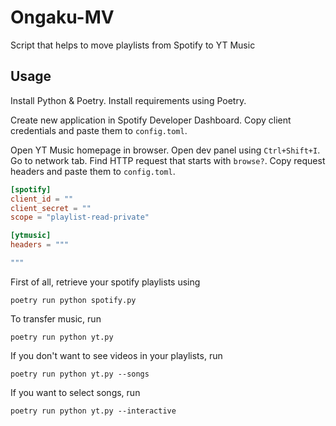 # Ongaku-MV

Script that helps to move playlists from Spotify to YT Music

## Usage

Install Python & Poetry. Install requirements using Poetry.

Create new application in Spotify Developer Dashboard. Copy
client credentials and paste them to `config.toml`.

Open YT Music homepage in browser. Open dev panel using `Ctrl+Shift+I`. Go to network tab. Find HTTP request that starts with `browse?`. Copy request headers and paste them to `config.toml`.

```toml
[spotify]
client_id = ""
client_secret = ""
scope = "playlist-read-private"

[ytmusic]
headers = """

"""
```

First of all, retrieve your spotify playlists using

```poetry run python spotify.py```

To transfer music, run

```poetry run python yt.py```

If you don't want to see videos in your playlists, run

```poetry run python yt.py --songs```

If you want to select songs, run

```poetry run python yt.py --interactive```
